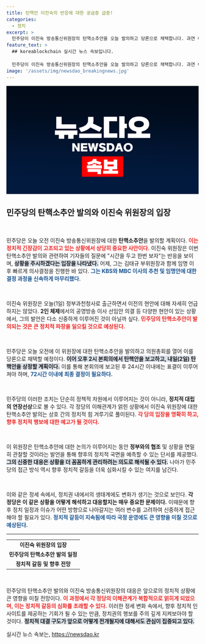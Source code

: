 ```yaml
---
title: 탄핵안 이진숙의 반응에 대한 궁금증 급증!
categories:
  - 정치
excerpt: >
  민주당이 이진숙 방송통신위원장의 탄핵소추안을 오늘 발의하고 당론으로 채택합니다. 과연 이 위원장의 운명은 어떻게 될까요? 본회의 통과 여부에 귀추가 주목됩니다!
feature_text: >
  ## koreablockchain 실시간 뉴스 속보입니다.

  민주당이 이진숙 방송통신위원장의 탄핵소추안을 오늘 발의하고 당론으로 채택합니다. 과연 이 위원장의 운명은 어떻게 될까요? 본회의 통과 여부에 귀추가 주목됩니다!
image: '/assets/img/newsdao_breakingnews.jpg'
---
```


<p><img src="/assets/img/newsdao_breakingnews.jpg" alt="koreablockchain 속보" /></p>

<h2 data-ke-size="size26">민주당의 탄핵소추안 발의와 이진숙 위원장의 입장</h2>

<p data-ke-size="size16">&nbsp;</p>

<p>민주당은 오늘 오전 이진숙 방송통신위원장에 대한 <b>탄핵소추안</b>을 발의할 계획이다. <b><span style="color: #ee2323;">이는 정치적 긴장감이 고조되고 있는 상황에서 상당히 중요한 사안이다.</span></b> 이진숙 위원장은 이번 탄핵소추안 발의와 관련하여 기자들의 질문에 "시간을 두고 한번 보자"는 반응을 보이며, <b><span style="background-color: #21538527;">상황을 주시하겠다는 입장을 나타냈다.</span></b> 어제, 그는 김태규 부위원장과 함께 임명 이후 빠르게 의사결정을 진행한 바 있다. <b><span style="color: #1a5490;">그는 KBS와 MBC 이사의 추천 및 임명안에 대한 결정 과정을 신속하게 마무리했다.</span></b></p>

<p data-ke-size="size16">&nbsp;</p>

<p>이진숙 위원장은 오늘(1일) 정부과천청사로 출근하면서 이전의 현안에 대해 자세히 언급하지는 않았다. <b>2인 체제</b>에서의 공영방송 이사 선임안 의결 등 다양한 현안이 있는 상황에서, 그의 발언은 다소 신중하게 이루어진 것이 아닐까 싶다. <b><span style="color: #ee2323;">민주당의 탄핵소추안이 발의되는 것은 큰 정치적 파장을 일으킬 것으로 예상된다.</span></b></p>

<p data-ke-size="size16">&nbsp;</p>

<p>민주당은 오늘 오전에 이 위원장에 대한 탄핵소추안을 발의하고 의원총회를 열어 이를 당론으로 채택할 예정이다. <b><span style="background-color: #21538527;">이어 오후 2시 본회의에서 탄핵안을 보고하고, 내일(2일) 탄핵안을 상정할 계획이다.</span></b> 이를 통해 본회의에 보고된 후 24시간 이내에는 표결이 이루어져야 하며, <b><span style="color: #1a5490;">72시간 이내에 최종 결정이 필요하다.</span></b></p>

<p data-ke-size="size16">&nbsp;</p>

<p>민주당의 이러한 조치는 단순히 정책적 차원에서 이루어지는 것이 아니라, <b>정치적 대립의 연장선상</b>으로 볼 수 있다. 각 정당의 이해관계가 얽힌 상황에서 이진숙 위원장에 대한 탄핵소추안 발의는 상호 간의 정치적 힘 겨루기로 풀이된다. <b><span style="color: #ee2323;">각 당의 입장을 명확히 하고, 향후 정치적 행보에 대한 예고가 될 것이다.</span></b></p>

<p data-ke-size="size16">&nbsp;</p>

<p>이 위원장은 탄핵소추안에 대한 논의가 이루어지는 동안 <b>정부와의 협조</b> 및 상황을 면밀히 관찰할 것이라는 발언을 통해 향후의 정치적 국면을 예측할 수 있는 단서를 제공했다. <b><span style="background-color: #21538527;">그의 신중한 대응은 상황을 더 꼼꼼하게 관리하려는 의도로 해석될 수 있다.</span></b> 나아가 민주당의 접근 방식 역시 향후 정치적 갈등을 더욱 심화시킬 수 있는 여지를 남긴다.</p>

<p data-ke-size="size16">&nbsp;</p>

<p>이와 같은 정세 속에서, 정치권 내에서의 생태계에도 변화가 생기는 것으로 보인다. <b>각 정당은 이 같은 상황을 어떻게 해석하고 대응할지는 매우 중요한 문제이다.</b> 이때문에 향후 정치 일정과 이슈가 어떤 방향으로 나아갈지는 여러 변수를 고려하여 신중하게 접근해야 할 필요가 있다. <b><span style="color: #1a5490;">정치적 갈등이 지속됨에 따라 국정 운영에도 큰 영향을 미칠 것으로 예상된다.</span></b></p>

<hr>

<table>
  <tr>
    <td style="text-align: center; height: 17px;"><b>이진숙 위원장의 입장</b></td>
  </tr>
  <tr>
    <td style="text-align: center; height: 17px;"><b>민주당의 탄핵소추안 발의 일정</b></td>
  </tr>
  <tr>
    <td style="text-align: center; height: 17px;"><b>정치적 갈등 및 향후 전망</b></td>
  </tr>
</table>

<p data-ke-size="size16">&nbsp;</p>

<p>민주당의 탄핵소추안 발의와 이진숙 방송통신위원장의 대응은 앞으로의 정치적 상황에 큰 영향을 미칠 전망이다. <b><span style="color: #ee2323;">이 과정에서 각 정당의 이해관계가 복합적으로 얽히게 되었으며, 이는 정치적 갈등의 심화를 초래할 수 있다.</span></b> 이러한 정세 변화 속에서, 향후 정치적 인사이트를 제공하는 기회가 될 수 있는 만큼, 정치권의 행보를 주의 깊게 지켜보아야 할 것이다. <b><span style="background-color: #21538527;">정치적 대결 구도가 앞으로 어떻게 전개될지에 대해서도 관심이 집중되고 있다.</span></b></p>
실시간 뉴스 속보는, <a href="https://newsdao.kr" rel="dofollow">https://newsdao.kr</a>


